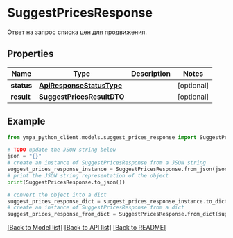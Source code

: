# SuggestPricesResponse

Ответ на запрос списка цен для продвижения.

## Properties

Name | Type | Description | Notes
------------ | ------------- | ------------- | -------------
**status** | [**ApiResponseStatusType**](ApiResponseStatusType.md) |  | [optional] 
**result** | [**SuggestPricesResultDTO**](SuggestPricesResultDTO.md) |  | [optional] 

## Example

```python
from ympa_python_client.models.suggest_prices_response import SuggestPricesResponse

# TODO update the JSON string below
json = "{}"
# create an instance of SuggestPricesResponse from a JSON string
suggest_prices_response_instance = SuggestPricesResponse.from_json(json)
# print the JSON string representation of the object
print(SuggestPricesResponse.to_json())

# convert the object into a dict
suggest_prices_response_dict = suggest_prices_response_instance.to_dict()
# create an instance of SuggestPricesResponse from a dict
suggest_prices_response_from_dict = SuggestPricesResponse.from_dict(suggest_prices_response_dict)
```
[[Back to Model list]](../README.md#documentation-for-models) [[Back to API list]](../README.md#documentation-for-api-endpoints) [[Back to README]](../README.md)


